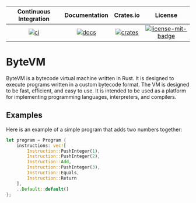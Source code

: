 | Continuous Integration |  Documentation  |     Crates.io     | License |
|:-:|:---------------:|:-----------------:|:-------:|
| [![ci][1]][2] | [![docs][5]][6] | [![crates][7]][8] | [![license-mit-badge][]](#license) |

[1]: https://github.com/burdockcascade/bytevm/actions/workflows/ci.yml/badge.svg?branch=master
[2]: https://github.com/burdockcascade/bytevm/actions/workflows/ci.yml
[5]: https://docs.rs/bytevm/badge.svg
[6]: https://docs.rs/bytevm
[7]: https://img.shields.io/crates/v/bytevm.svg
[8]: https://crates.io/crates/bytevm
[license-mit-badge]: https://img.shields.io/badge/license-MIT-blue.svg

# ByteVM
ByteVM is a bytecode virtual machine written in Rust. It is designed to execute programs written in a custom bytecode format. The VM is designed to be fast, efficient, and easy to use. It is intended to be used as a platform for implementing programming languages, interpreters, and compilers.

## Examples
Here is an example of a simple program that adds two numbers together:
```rust
let program = Program {
    instructions: vec![
        Instruction::PushInteger(1),
        Instruction::PushInteger(2),
        Instruction::Add,
        Instruction::PushInteger(3),
        Instruction::Equals,
        Instruction::Return
    ],
    ..Default::default()
};
```
